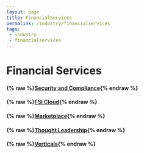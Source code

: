 ```yaml
---
layout: page
title: FinancialServices
permalink: /industry/financialservices
tags:
 - industry
 - financialservices
---
```


# Financial Services

<!-- Not implemented -->
<!-- #### {% raw %}[Financial Services](financial-services){% endraw %} -->

#### {% raw %}[Security and Compliance](security-and-compliance){% endraw %}
#### {% raw %}[FSI Cloud](fsi-cloud){% endraw %}
#### {% raw %}[Marketplace](marketplace){% endraw %}
#### {% raw %}[Thought Leadership](thought-leadership){% endraw %}
#### {% raw %}[Verticals](verticals){% endraw %}

